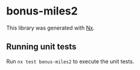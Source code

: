# bonus-miles2

This library was generated with [Nx](https://nx.dev).

## Running unit tests

Run `nx test bonus-miles2` to execute the unit tests.
